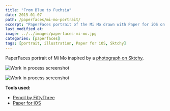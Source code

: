 ```yaml
---
title: "From Blue to Fuchsia"
date: 2015-01-07
path: /paperfaces/mi-mo-portrait/
excerpt: "PaperFaces portrait of the Mi Mo drawn with Paper for iOS on an iPad."
last_modified_at: 
image: ../../images/paperfaces-mi-mo.jpg
categories: [paperfaces]
tags: [portrait, illustration, Paper for iOS, Sktchy]
---
```


PaperFaces portrait of Mi Mo inspired by a [photograph on Sktchy](https://sktchy.com/oIkdLC).

![Work in process screenshot](../../images/paperfaces-mi-mo-process-1-lg.jpg)

![Work in process screenshot](../../images/paperfaces-mi-mo-process-2-lg.jpg)

**Tools used:**

- [Pencil by FiftyThree](https://amzn.to/35tCkJW)
- [Paper for iOS](https://paper.bywetransfer.com/)
